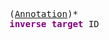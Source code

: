 <pre class="highlight highlight-html">
(<a href="#Annotation-Syntax">Annotation</a>)*
<span style="font-weight:bold;color:purple">inverse target</span> ID
</pre>
